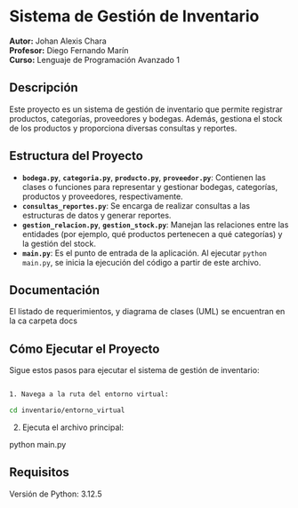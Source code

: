 # Sistema de Gestión de Inventario

**Autor:** Johan Alexis Chara  
**Profesor:** Diego Fernando Marín  
**Curso:** Lenguaje de Programación Avanzado 1

## Descripción

Este proyecto es un sistema de gestión de inventario que permite registrar productos, categorías, proveedores y bodegas. Además, gestiona el stock de los productos y proporciona diversas consultas y reportes.

## Estructura del Proyecto

- **`bodega.py`**, **`categoria.py`**, **`producto.py`**, **`proveedor.py`**: Contienen las clases o funciones para representar y gestionar bodegas, categorías, productos y proveedores, respectivamente.
- **`consultas_reportes.py`**: Se encarga de realizar consultas a las estructuras de datos y generar reportes.
- **`gestion_relacion.py`**, **`gestion_stock.py`**: Manejan las relaciones entre las entidades (por ejemplo, qué productos pertenecen a qué categorías) y la gestión del stock.
- **`main.py`**: Es el punto de entrada de la aplicación. Al ejecutar `python main.py`, se inicia la ejecución del código a partir de este archivo.
## Documentación 
El listado de requerimientos, y diagrama de clases (UML) se encuentran en la ca carpeta docs

## Cómo Ejecutar el Proyecto

Sigue estos pasos para ejecutar el sistema de gestión de inventario:
   ```bash

 1. Navega a la ruta del entorno virtual:
 
   cd inventario/entorno_virtual
   ```

2. Ejecuta el archivo principal:

python main.py

## Requisitos

Versión de Python: 3.12.5
